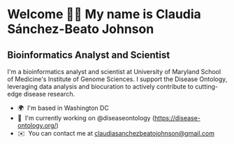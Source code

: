 Welcome 👋🏽 My name is Claudia Sánchez-Beato Johnson
==================================================

Bioinformatics Analyst and Scientist
------------------------------------

I'm a bioinformatics analyst and scientist at University of Maryland School of Medicine's Institute of Genome Sciences. I support the Disease Ontology, leveraging data analysis and biocuration to actively contribute to cutting-edge disease research.

*   🌍  I'm based in Washington DC
*   🚀  I'm currently working on @diseaseontology (https://disease-ontology.org/)
*   ✉️  You can contact me at [claudiasanchezbeatojohnson@gmail.com](mailto:claudiasanchezbeatojohnson@gmail.com)

                 
                  
